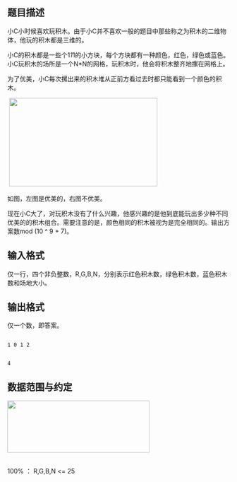 ## 题目描述

<div>
 小C小时候喜欢玩积木。由于小C并不喜欢一般的题目中那些称之为积木的二维物体，他玩的积木都是三维的。
</div>
<div>
 小C的积木都是一些个1*1*1的小方块，每个方块都有一种颜色，红色，绿色或蓝色。小C玩积木的场所是一个N*N的网格，玩积木时，他会将积木整齐地摞在网格上。
</div>
<div>
 为了优美，小C每次摞出来的积木堆从正前方看过去时都只能看到一个颜色的积木。
</div>
<div>
  <img src="https://s2.loli.net/2023/08/15/B8bwDEQc1FnA2Wp.png" width="336" height="200" alt="">
</div>
<div>
 如图，左图是优美的，右图不优美。
</div>
<div>
 现在小C大了，对玩积木没有了什么兴趣，他感兴趣的是他到底能玩出多少种不同优美的的积木组合。需要注意的是，颜色相同的积木被视为是完全相同的。输出方案数mod (10 ^ 9 + 7)。
</div>
<p></p>

## 输入格式

<div>
 仅一行，四个非负整数，R,G,B,N，分别表示红色积木数，绿色积木数，蓝色积木数和场地大小。
</div>
<p></p>

## 输出格式

<div>
 仅一个数，即答案。
</div>
<p></p>

```input1
1 0 1 2
```
```output1
4
```
## 数据范围与约定

<div>
 <img src="https://s2.loli.net/2023/08/15/SuOaGWC79pQF1oe.png" width="322" height="118" alt="">
</div><br>
<div>
 100% ： R,G,B,N <= 25
</div><br>
<div></div><br>
<p></p>

